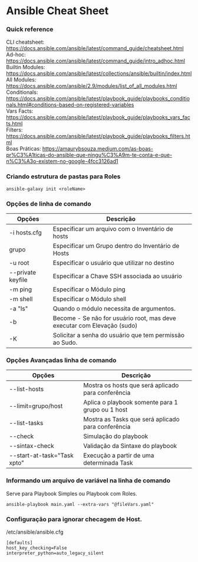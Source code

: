 # Ansible Cheat Sheet

### Quick reference

CLI cheatsheet: <https://docs.ansible.com/ansible/latest/command_guide/cheatsheet.html>\
Ad-hoc: <https://docs.ansible.com/ansible/latest/command_guide/intro_adhoc.html>\
Builtin Modules: <https://docs.ansible.com/ansible/latest/collections/ansible/builtin/index.html>\
All Modules: <https://docs.ansible.com/ansible/2.9/modules/list_of_all_modules.html>\
Conditionals: <https://docs.ansible.com/ansible/latest/playbook_guide/playbooks_conditionals.html#conditions-based-on-registered-variables>\
Vars Facts: <https://docs.ansible.com/ansible/latest/playbook_guide/playbooks_vars_facts.html>\
Filters: <https://docs.ansible.com/ansible/latest/playbook_guide/playbooks_filters.html>\
Boas Práticas: <https://amaurybsouza.medium.com/as-boas-pr%C3%A1ticas-do-ansible-que-ningu%C3%A9m-te-conta-e-que-n%C3%A3o-existem-no-google-4fcc3126ad1>


### Criando estrutura de pastas para Roles
```
ansible-galaxy init <roleName>
```

### Opções de linha de comando
| Opções | Descrição |
|--------|-----------|
| -i hosts.cfg        | Especificar um arquivo com o Inventário de hosts |
| grupo               | Especificar um Grupo dentro do Inventário de Hosts |
| -u root             | Especificar o usuário que utilizar no destino |
| --private keyfile   | Especificar a Chave SSH associada ao usuário |
| -m ping             | Especificar o Módulo ping |
| -m shell            | Especificar o Módulo shell  |
| -a "ls"             | Quando o módulo necessita de argumentos.  |
| -b                  | Become - Se não for usuário root, mas deve executar com Elevação (sudo) |
| -K                  | Solicitar a senha do usuário que tem permissão ao Sudo. |

### Opções Avançadas linha de comando
| Opções | Descrição |
|--------|-----------|
| --list-hosts | Mostra os hosts que será aplicado para conferência |
| --limit=grupo/host | Aplica o playbook somente para 1 grupo ou 1 host |
| --list-tasks | Mostra as Tasks que será aplicado para conferência |
| --check | Simulação do playbook | 
| --sintax-check | Validação da Sintaxe do playbook |
| --start-at-task="Task xpto" | Execução a partir de uma determinada Task |

### Informando um arquivo de variável na linha de comando
Serve para Playbook Simples ou Playbook com Roles.
```
ansible-playbook main.yaml --extra-vars "@fileVars.yaml"
```

### Configuração para ignorar checagem de Host.

/etc/ansible/ansible.cfg
```
[defaults]
host_key_checking=False
interpreter_python=auto_legacy_silent
```

